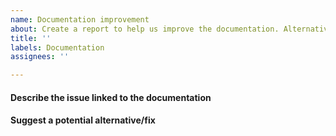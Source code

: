 ```yaml
---
name: Documentation improvement
about: Create a report to help us improve the documentation. Alternatively you can just open a pull request with the suggested change.
title: ''
labels: Documentation
assignees: ''

---
```


#### Describe the issue linked to the documentation

<!--
Tell us about the confusion introduced in the documentation.
-->

#### Suggest a potential alternative/fix

<!--
Tell us how we could improve the documentation in this regard.
-->

